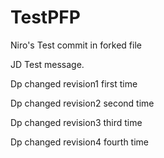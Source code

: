 # TestPFP

Niro's Test commit in forked file


JD Test message.



Dp changed revision1 first time


Dp changed revision2 second time


Dp changed revision3 third time

Dp changed revision4 fourth time

